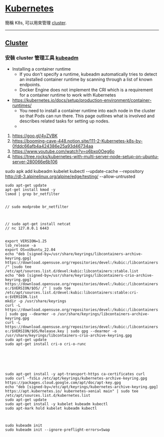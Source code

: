 # [Kubernetes][overview]
簡稱 K8s, 可以用來管理 [cluster](#cluster).

--- 
## [Cluster][Cluster]

### 安裝 cluster 管理工具 [kubeadm][kubeadm]
- Installing a container runtime
    - If you don't specify a runtime, kubeadm automatically tries to detect an installed container runtime by scanning through a list of known endpoints.
    - Docker Engine does not implement the CRI which is a requirement for a container runtime to work with Kubernetes
- https://kubernetes.io/docs/setup/production-environment/container-runtimes/
    - You need to install a container runtime into each node in the cluster so that Pods can run there. This page outlines what is involved and describes related tasks for setting up nodes.
    - 

1. https://goo.gl/4yZVBK
2. https://booming-cave-448.notion.site/111-2-Kubernetes-k8s-by-0fddc66afb4a424386e25a93d46734aa 
3. https://www.youtube.com/watch?v=o6bxo0Oeg6o
4. https://tree.rocks/kubernetes-with-multi-server-node-setup-on-ubuntu-server-280066e6b106


sudo apk add kubeadm kubelet kubectl --update-cache --repository http://dl-3.alpinelinux.org/alpine/edge/testing/ --allow-untrusted

```
sudo apt-get update
apt-get install kmod -y
lsmod | grep br_netfilter


// sudo modprobe br_netfilter



// sudo apt-get install netcat
// nc 127.0.0.1 6443


export VERSION=1.25
lsb_release -a
export OS=xUbuntu_22.04
echo "deb [signed-by=/usr/share/keyrings/libcontainers-archive-keyring.gpg] https://download.opensuse.org/repositories/devel:/kubic:/libcontainers:/stable/$OS/ /" |sudo tee /etc/apt/sources.list.d/devel:kubic:libcontainers:stable.list
echo "deb [signed-by=/usr/share/keyrings/libcontainers-crio-archive-keyring.gpg] https://download.opensuse.org/repositories/devel:/kubic:/libcontainers:/stable:/cri-o:/$VERSION/$OS/ /" | sudo tee /etc/apt/sources.list.d/devel:kubic:libcontainers:stable:cri-o:$VERSION.list
mkdir -p /usr/share/keyrings
curl -L https://download.opensuse.org/repositories/devel:/kubic:/libcontainers:/stable/$OS/Release.key | sudo gpg --dearmor -o /usr/share/keyrings/libcontainers-archive-keyring.gpg
curl -L https://download.opensuse.org/repositories/devel:/kubic:/libcontainers:/stable:/cri-o:/$VERSION/$OS/Release.key | sudo gpg --dearmor -o /usr/share/keyrings/libcontainers-crio-archive-keyring.gpg
sudo apt-get update
sudo apt-get install cri-o cri-o-runc






sudo apt-get install -y apt-transport-https ca-certificates curl
sudo curl -fsSLo /etc/apt/keyrings/kubernetes-archive-keyring.gpg https://packages.cloud.google.com/apt/doc/apt-key.gpg
echo "deb [signed-by=/etc/apt/keyrings/kubernetes-archive-keyring.gpg] https://apt.kubernetes.io/ kubernetes-xenial main" | sudo tee /etc/apt/sources.list.d/kubernetes.list
sudo apt-get update
sudo apt-get install -y kubelet kubeadm kubectl
sudo apt-mark hold kubelet kubeadm kubectl



sudo kubeadm init
sudo kubeadm init --ignore-preflight-errors=Swap
```

<!-- 
## Cluster
node 的集合

### [Components][components]

### Control Plane Components
- kube-apiserver
- etcd
- kube-scheduler
- kube-controller-manager
- cloud-controller-manager

### Node Components
- kubelet
- kube-proxy
- Container runtime

### Addons
- DNS
- Web UI (Dashboard)
- Container Resource Monitoring
- Cluster-level Logging

## [Glossary][glossary] -->

[overview]: https://kubernetes.io/docs/concepts/overview/
[architecture]: https://kubernetes.io/docs/concepts/architecture/
[tools]: https://kubernetes.io/docs/tasks/tools/
[kubeadm]: https://kubernetes.io/docs/reference/setup-tools/kubeadm/

[components]: https://kubernetes.io/docs/concepts/overview/components/
[components-of-kubernetes]: https://d33wubrfki0l68.cloudfront.net/2475489eaf20163ec0f54ddc1d92aa8d4c87c96b/e7c81/images/docs/components-of-kubernetes.svg
[glossary]: https://kubernetes.io/docs/reference/glossary/

<!-- glossary -->
[API server]: # "Also known as:kube-apiserver
The API server is a component of the Kubernetes control plane that exposes the Kubernetes API. The API server is the front end for the Kubernetes control plane."

[Cluster]: https://kubernetes.io/docs/reference/glossary/?all=true#term-cluster

[Control Plane]: # "The container orchestration layer that exposes the API and interfaces to define, deploy, and manage the lifecycle of containers."

[kubelet]: # "An agent that runs on each node in the cluster. It makes sure that containers are running in a Pod."

[nodes]: https://kubernetes.io/docs/concepts/architecture/nodes/ "A node is a worker machine in Kubernetes."

[pod]: # "The smallest and simplest Kubernetes object. A Pod represents a set of running containers on your cluster."
  
